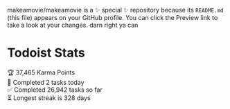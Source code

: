 makeamovie/makeamovie is a ✨ special ✨ repository because its `README.md` (this file) appears on your GitHub profile.
You can click the Preview link to take a look at your changes. darn right ya can

# Todoist Stats

<!-- TODO-IST:START -->
🏆  37,465 Karma Points           
🌸  Completed 2 tasks today           
✅  Completed 26,942 tasks so far           
⏳  Longest streak is 328 days
<!-- TODO-IST:END -->